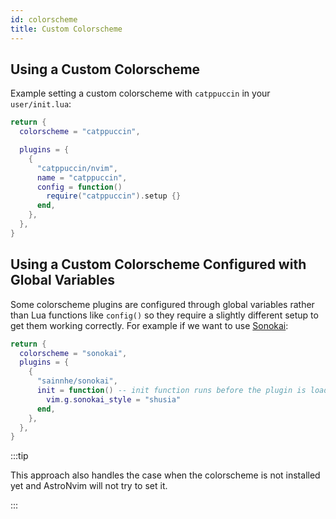 ```yaml
---
id: colorscheme
title: Custom Colorscheme
---
```


## Using a Custom Colorscheme

Example setting a custom colorscheme with `catppuccin` in your `user/init.lua`:

```lua
return {
  colorscheme = "catppuccin",

  plugins = {
    {
      "catppuccin/nvim",
      name = "catppuccin",
      config = function()
        require("catppuccin").setup {}
      end,
    },
  },
}
```

## Using a Custom Colorscheme Configured with Global Variables

Some colorscheme plugins are configured through global variables rather than Lua functions like `config()` so they require a slightly different setup to get them working correctly. For example if we want to use [Sonokai](https://github.com/sainnhe/sonokai):

```lua
return {
  colorscheme = "sonokai",
  plugins = {
    {
      "sainnhe/sonokai",
      init = function() -- init function runs before the plugin is loaded
        vim.g.sonokai_style = "shusia"
      end,
    },
  },
}
```

:::tip

This approach also handles the case when the colorscheme is not installed yet and AstroNvim will not try to set it.

:::
